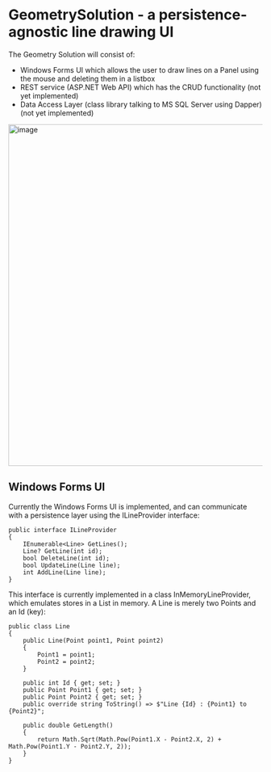 # GeometrySolution - a persistence-agnostic line drawing UI

The Geometry Solution will consist of: 
* Windows Forms UI which allows the user to draw lines on a Panel using the mouse and deleting them in a listbox
* REST service (ASP.NET Web API) which has the CRUD functionality (not yet implemented)
* Data Access Layer (class library talking to MS SQL Server using Dapper) (not yet implemented)

<img width="677" alt="image" src="https://user-images.githubusercontent.com/3811290/197964168-0d438c1e-43ea-4deb-ab25-f9a38505d945.png">


## Windows Forms UI
Currently the Windows Forms UI is implemented, and can communicate with a persistence layer using the ILineProvider interface:

    public interface ILineProvider
    {
        IEnumerable<Line> GetLines();
        Line? GetLine(int id);
        bool DeleteLine(int id);
        bool UpdateLine(Line line);
        int AddLine(Line line);
    }

This interface is currently implemented in a class InMemoryLineProvider, which emulates stores in a List<Line> in memory.
A Line is merely two Points and an Id (key):
  
    public class Line
    {
        public Line(Point point1, Point point2)
        {
            Point1 = point1;
            Point2 = point2;
        }

        public int Id { get; set; }
        public Point Point1 { get; set; }
        public Point Point2 { get; set; }
        public override string ToString() => $"Line {Id} : {Point1} to {Point2}";

        public double GetLength()
        {
            return Math.Sqrt(Math.Pow(Point1.X - Point2.X, 2) + Math.Pow(Point1.Y - Point2.Y, 2));
        }
    }
